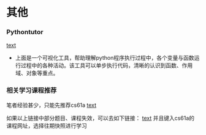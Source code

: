 # 其他

### Pythontutor

[text](https://pythontutor.com/visualize.html#mode=edit)

- 上面是一个可视化工具，帮助理解python程序执行过程中，各个变量与函数运行过程中的各种活动。该工具可以单步执行代码，清晰的认识到函数、作用域、对象等重点。

### 相关学习课程推荐

笔者经验甚少，只能先推荐cs61a
[text](https://cs61a.org/)

如果以上链接中部分题目、课程失效，可以去如下链接：
[text](https://archive.org/) 并且键入cs61a的课程网址，选择往期快照进行学习